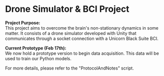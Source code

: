 # Drone Simulator & BCI Project

**Project Purpose:**  
This project aims to overcome the brain's non-stationary dynamics in some matter. 
It consists of a drone simulator developed with Unity that communicates through a socket connection with a Unicorn Black Suite BCI.

**Current Prototype (Feb 17th):**  
We now hold a prototype version to begin data acquisition. 
This data will be used to train our Python models.

For more details, please refer to the "ProtocolAndNotes" script.
